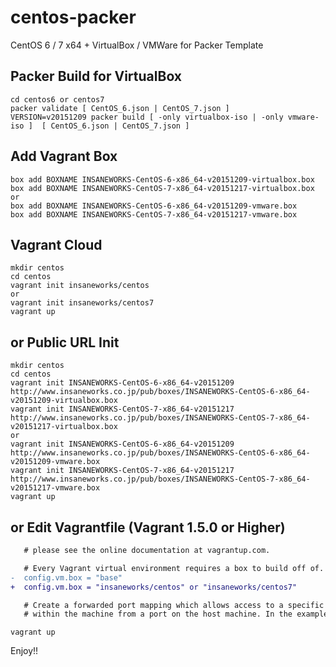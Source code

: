 centos-packer
=============

CentOS 6 / 7 x64 + VirtualBox / VMWare for Packer Template

## Packer Build for VirtualBox

```
cd centos6 or centos7
packer validate [ CentOS_6.json | CentOS_7.json ]
VERSION=v20151209 packer build [ -only virtualbox-iso | -only vmware-iso ]  [ CentOS_6.json | CentOS_7.json ]
```

## Add Vagrant Box

```
box add BOXNAME INSANEWORKS-CentOS-6-x86_64-v20151209-virtualbox.box
box add BOXNAME INSANEWORKS-CentOS-7-x86_64-v20151217-virtualbox.box
or
box add BOXNAME INSANEWORKS-CentOS-6-x86_64-v20151209-vmware.box
box add BOXNAME INSANEWORKS-CentOS-7-x86_64-v20151217-vmware.box
```

## Vagrant Cloud

```
mkdir centos
cd centos
vagrant init insaneworks/centos
or
vagrant init insaneworks/centos7
vagrant up
```


## or Public URL Init

```
mkdir centos
cd centos
vagrant init INSANEWORKS-CentOS-6-x86_64-v20151209 http://www.insaneworks.co.jp/pub/boxes/INSANEWORKS-CentOS-6-x86_64-v20151209-virtualbox.box
vagrant init INSANEWORKS-CentOS-7-x86_64-v20151217 http://www.insaneworks.co.jp/pub/boxes/INSANEWORKS-CentOS-7-x86_64-v20151217-virtualbox.box
or
vagrant init INSANEWORKS-CentOS-6-x86_64-v20151209 http://www.insaneworks.co.jp/pub/boxes/INSANEWORKS-CentOS-6-x86_64-v20151209-vmware.box
vagrant init INSANEWORKS-CentOS-7-x86_64-v20151217 http://www.insaneworks.co.jp/pub/boxes/INSANEWORKS-CentOS-7-x86_64-v20151217-vmware.box
vagrant up
```

## or Edit Vagrantfile (Vagrant 1.5.0 or Higher)

```diff
   # please see the online documentation at vagrantup.com.

   # Every Vagrant virtual environment requires a box to build off of.
-  config.vm.box = "base"
+  config.vm.box = "insaneworks/centos" or "insaneworks/centos7"

   # Create a forwarded port mapping which allows access to a specific port
   # within the machine from a port on the host machine. In the example below,
```

```
vagrant up
```

Enjoy!!
